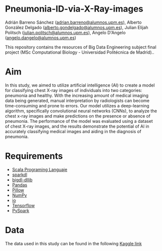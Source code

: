 # Pneumonia-ID-via-X-Ray-images
Adrián Barreno Sánchez (adrian.barreno@alumnos.upm.es), Alberto González Delgado (alberto.gondelgado@alumnos.upm.es), Julian Elijah Politsch (julian.politsch@alumnos.upm.es), Angelo D'Angelo (angelo.dangelo@alumnos.upm.es)

This repository contains the resources of Big Data Engineering subject final project (MSc Computational Biology - Universidad Politécnica de Madrid)..

# Aim

In this study, we aimed to utilize artificial intelligence (AI) to create a model for classifying chest X-ray images of individuals into two categories: pneumonia and healthy. With the increasing amount of medical imaging data being generated, manual interpretation by radiologists can become time-consuming and prone to errors. Our model utilizes a deep-learning algorithm, specifically convolutional neural networks (CNNs), to analyze the chest x-ray images and make predictions on the presence or absence of pneumonia. The performance of the model was evaluated using a dataset of chest X-ray images, and the results demonstrate the potential of AI in accurately classifying medical images and aiding in the diagnosis of pneumonia.

# Requirements

* [Scala Programing Languaje](https://www.scala-lang.org/)
* [sparkdl](https://gist.github.com/innat/b0ab252c954eb2a28a984774e3ee1f2d)
* [bigdl-dllib](https://sourceforge.net/projects/analytics-zoo/files/dllib-py-spark3/bigdl_dllib_spark3-0.14.0b20211107-py3-none-manylinux1_x86_64.whl)
* [Pandas](https://pandas.pydata.org/docs/getting_started/install.html)
* [Pillow](https://pypi.org/project/Pillow/)
* [NumPy](https://numpy.org/install/)
* [io](https://docs.python.org/es/3.9/library/io.html)
* [Tensorflow](https://pypi.org/project/tensorflow) 
* [PySpark](https://spark.apache.org/docs/latest/api/python/getting_started/install.html)

# Data

The data used in this study can be found in the following [Kaggle link]( https://www.kaggle.com/paultimothymooney/chest-xray-pneumonia)

